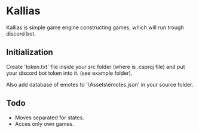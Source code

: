 # Kallias

Kallias is simple game engine constructing games, which will run trough discord bot.


## Initialization

Create 'token.txt' file inside your src folder (where is .csproj file) and put your
discord bot token into it. (see example folder).

Also add database of emotes to '\Assets\emotes.json' in your source folder.


## Todo
  * Moves separated for states.
  * Acces only own games.